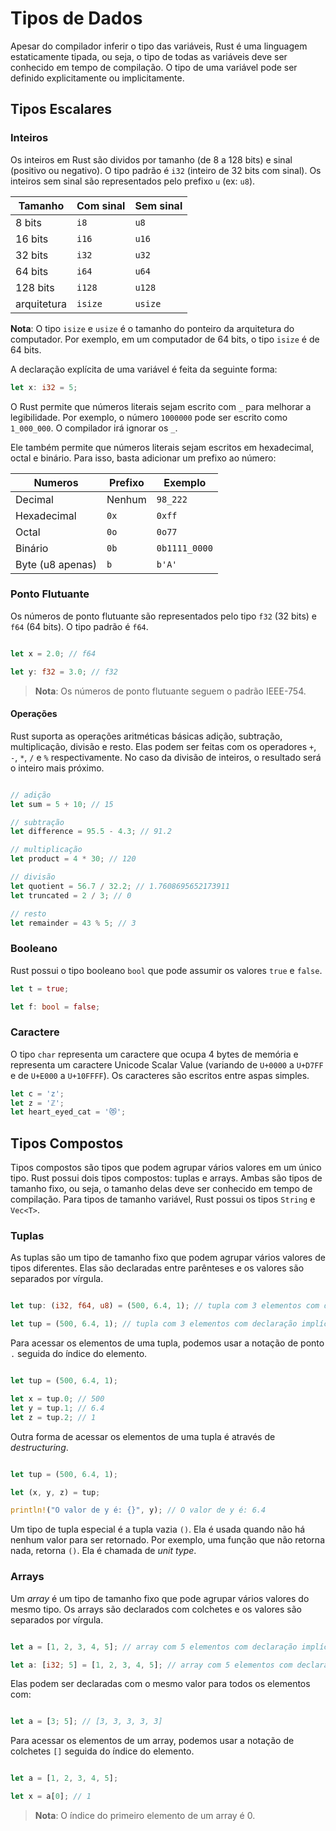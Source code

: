 # Tipos de Dados

Apesar do compilador inferir o tipo das variáveis, Rust é uma linguagem estaticamente tipada, ou seja, o tipo de todas as variáveis deve ser conhecido em tempo de compilação. O tipo de uma variável pode ser definido explicitamente ou implicitamente.

## Tipos Escalares

### Inteiros

Os inteiros em Rust são dividos por tamanho (de 8 a 128 bits) e sinal (positivo ou negativo). O tipo padrão é `i32` (inteiro de 32 bits com sinal). Os inteiros sem sinal são representados pelo prefixo `u` (ex: `u8`).

Tamanho | Com sinal | Sem sinal
------- | --------- | ---------
8 bits  | `i8`      | `u8`
16 bits | `i16`     | `u16`
32 bits | `i32`     | `u32`
64 bits | `i64`     | `u64`
128 bits| `i128`    | `u128`
arquitetura | `isize` | `usize`



**Nota**: O tipo `isize` e `usize` é o tamanho do ponteiro da arquitetura do computador. Por exemplo, em um computador de 64 bits, o tipo `isize` é de 64 bits.



A declaração explícita de uma variável é feita da seguinte forma:

```rust
let x: i32 = 5;
```

O Rust permite que números literais sejam escrito com `_` para melhorar a legibilidade. Por exemplo, o número `1000000` pode ser escrito como `1_000_000`. O compilador irá ignorar os `_`.

Ele também permite que números literais sejam escritos em hexadecimal, octal e binário. Para isso, basta adicionar um prefixo ao número:

Numeros | Prefixo | Exemplo
------- | ------- | -------
Decimal | Nenhum  | `98_222`
Hexadecimal | `0x` | `0xff`
Octal | `0o` | `0o77`
Binário | `0b` | `0b1111_0000`
Byte (u8 apenas) | `b` | `b'A'`

### Ponto Flutuante

Os números de ponto flutuante são representados pelo tipo `f32` (32 bits) e `f64` (64 bits). O tipo padrão é `f64`.

```rust

let x = 2.0; // f64

let y: f32 = 3.0; // f32
```

> **Nota**: Os números de ponto flutuante seguem o padrão IEEE-754.

#### Operações

Rust suporta as operações aritméticas básicas adição, subtração, multiplicação, divisão e resto. Elas podem ser feitas com os operadores `+`, `-`, `*`, `/` e `%` respectivamente. No caso da divisão de inteiros, o resultado será o inteiro mais próximo.

```rust

// adição
let sum = 5 + 10; // 15

// subtração
let difference = 95.5 - 4.3; // 91.2

// multiplicação
let product = 4 * 30; // 120

// divisão
let quotient = 56.7 / 32.2; // 1.7608695652173911
let truncated = 2 / 3; // 0

// resto
let remainder = 43 % 5; // 3
```

### Booleano

Rust possui o tipo booleano `bool` que pode assumir os valores `true` e `false`.

```rust
let t = true;

let f: bool = false;
```

### Caractere

O tipo `char` representa um caractere que ocupa 4 bytes de memória e representa um caractere Unicode Scalar Value (variando de `U+0000` a `U+D7FF` e de `U+E000` a `U+10FFFF`). Os caracteres são escritos entre aspas simples.

```rust
let c = 'z';
let z = 'ℤ';
let heart_eyed_cat = '😻';
```

## Tipos Compostos

Tipos compostos são tipos que podem agrupar vários valores em um único tipo. Rust possui dois tipos compostos: tuplas e arrays. Ambas são tipos de tamanho fixo, ou seja, o tamanho delas deve ser conhecido em tempo de compilação. Para tipos de tamanho variável, Rust possui os tipos `String` e `Vec<T>`.

### Tuplas

As tuplas são um tipo de tamanho fixo que podem agrupar vários valores de tipos diferentes. Elas são declaradas entre parênteses e os valores são separados por vírgula.

```rust

let tup: (i32, f64, u8) = (500, 6.4, 1); // tupla com 3 elementos com declaração explícita

let tup = (500, 6.4, 1); // tupla com 3 elementos com declaração implícita

```

Para acessar os elementos de uma tupla, podemos usar a notação de ponto `.` seguida do índice do elemento.

```rust

let tup = (500, 6.4, 1);

let x = tup.0; // 500
let y = tup.1; // 6.4
let z = tup.2; // 1

```

Outra forma de acessar os elementos de uma tupla é através de _destructuring_.

```rust

let tup = (500, 6.4, 1);

let (x, y, z) = tup;

println!("O valor de y é: {}", y); // O valor de y é: 6.4

```

Um tipo de tupla especial é a tupla vazia `()`. Ela é usada quando não há nenhum valor para ser retornado. Por exemplo, uma função que não retorna nada, retorna `()`. Ela é chamada de _unit type_.

### Arrays

Um _array_ é um tipo de tamanho fixo que pode agrupar vários valores do mesmo tipo. Os arrays são declarados com colchetes e os valores são separados por vírgula.

```rust

let a = [1, 2, 3, 4, 5]; // array com 5 elementos com declaração implícita

let a: [i32; 5] = [1, 2, 3, 4, 5]; // array com 5 elementos com declaração explícita

```

Elas podem ser declaradas com o mesmo valor para todos os elementos com:

```rust

let a = [3; 5]; // [3, 3, 3, 3, 3]

```

Para acessar os elementos de um array, podemos usar a notação de colchetes `[]` seguida do índice do elemento.

```rust

let a = [1, 2, 3, 4, 5];

let x = a[0]; // 1

```

> **Nota**: O índice do primeiro elemento de um array é 0.
